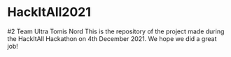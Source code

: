 # HackItAll2021
#2 Team Ultra Tomis Nord
This is the repository of the project made during the HackItAll Hackathon on 4th December 2021. We hope we did a great job!
